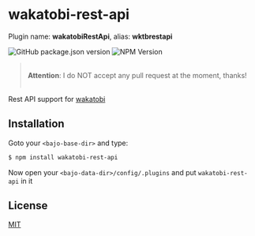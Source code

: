 # wakatobi-rest-api

Plugin name: **wakatobiRestApi**, alias: **wktbrestapi**

![GitHub package.json version](https://img.shields.io/github/package-json/v/ardhi/wakatobi-rest-api) ![NPM Version](https://img.shields.io/npm/v/wakatobi-rest-api)

> <br />**Attention**: I do NOT accept any pull request at the moment, thanks!<br /><br />

Rest API support for [wakatobi](https://github.com/ardhi/wakatobi)

## Installation

Goto your ```<bajo-base-dir>``` and type:

```bash
$ npm install wakatobi-rest-api
```

Now open your ```<bajo-data-dir>/config/.plugins``` and put ```wakatobi-rest-api``` in it

## License

[MIT](LICENSE)

